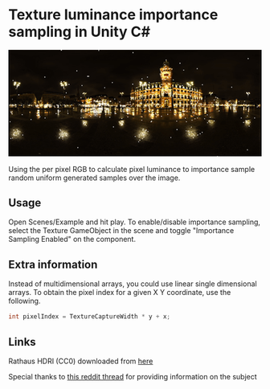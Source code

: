 # Texture luminance importance sampling in Unity C#

![Preview](preview.gif)

Using the per pixel RGB to calculate pixel luminance to importance sample random uniform generated samples over the image.

## Usage

Open Scenes/Example and hit play. To enable/disable importance sampling, select the Texture GameObject in the scene and toggle "Importance Sampling Enabled" on the component.

## Extra information

Instead of multidimensional arrays, you could use linear single dimensional arrays. To obtain the pixel index for a given X Y coordinate, use the following.

```C#
int pixelIndex = TextureCaptureWidth * y + x;
```

## Links

Rathaus HDRI (CC0) downloaded from [here](https://polyhaven.com/a/rathaus)

Special thanks to [this reddit thread](https://www.reddit.com/r/GraphicsProgramming/comments/lqr5u5/how_should_i_sample_an_hdri/) for providing information on the subject